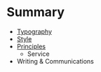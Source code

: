 # Summary

* [Typography](typography.md)
* [Style](style.md)
* [Principles](principles.md)
   * Service
* Writing & Communications

